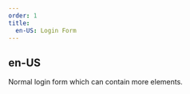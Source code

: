 ```yaml
---
order: 1
title:
  en-US: Login Form
---
```

## en-US

Normal login form which can contain more elements.
